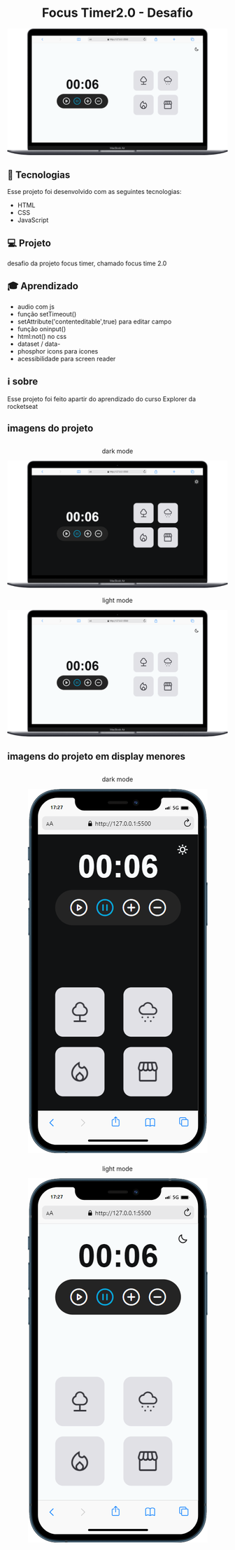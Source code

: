 <h1 align="center">Focus Timer2.0 - Desafio
</h1>
<img alt="jodo da memoria" src="./assets/project/desktop-light.png">

## 🚀 Tecnologias

Esse projeto foi desenvolvido com as seguintes tecnologias:

- HTML
- CSS
- JavaScript

## 💻 Projeto

desafio da projeto focus timer, chamado focus time 2.0

## 🎓 Aprendizado

- audio com js
- função setTimeout()
- setAttribute('contenteditable',true) para editar campo
- função oninput()
- html:not() no css
- dataset / data-
- phosphor icons para icones
- acessibilidade para screen reader

## ℹ️ sobre

Esse projeto foi feito apartir do aprendizado do curso Explorer da rocketseat

## imagens do projeto

<div align="center" style="display:flex;flex-wrap:wrap;justify-content:center;gap:3px" >
    <div  >
        <p>dark mode</p>
    <img alt="jodo da memoria" style="min-width:200;max-width:300" src="./assets/project/desktop-dark.png"  />
    </div>
    <div style="min-width:200;max-width:300">
        <p>light mode</p>
    <img alt="jodo da memoria" style="min-width:200;max-width:300" src="./assets/project/desktop-light.png" />
    </div>
</div>

## imagens do projeto em display menores

<div align="center" style="display:flex;flex-wrap:wrap;justify-content:center;gap:10px" >
    <div  >
        <p>dark mode</p>
        <img alt="jodo da memoria" style="min-width:200;max-width:300" src="./assets/project/mobile-dark.png"  />
    </div>
    <div >
        <p>light mode</p>
    <img alt="jodo da memoria" style="min-width:200;max-width:300" src="./assets/project/mobile-light.png" />
    </div>
    
   
</div>
